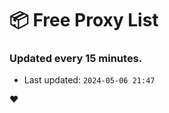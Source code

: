 # :package: Free Proxy List
### Updated every 15 minutes.

- Last updated: `2024-05-06 21:47`

:heart:
